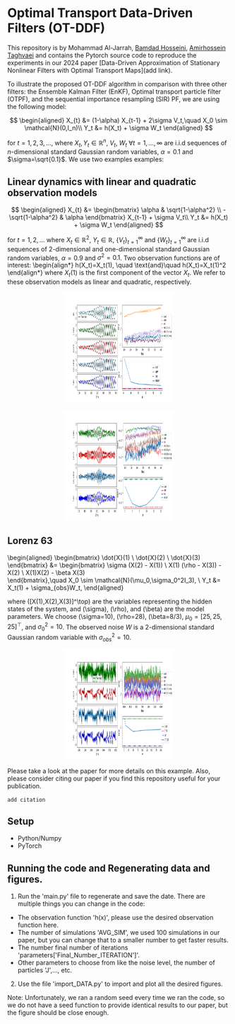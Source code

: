 # Optimal Transport Data-Driven Filters (OT-DDF)

This repository is by Mohammad Al-Jarrah, [Bamdad Hosseini](https://bamdadhosseini.org/), [Amirhossein Taghvaei](https://www.aa.washington.edu/facultyfinder/amir-taghvaei) and contains the Pytorch source code to reproduce the experiments in our 2024 paper [Data-Driven Approximation of Stationary Nonlinear Filters with Optimal Transport Maps](add link). 

To illustrate the proposed OT-DDF algorithm in comparison with three other filters: the Ensemble Kalman Filter (EnKF),
Optimal transport particle filter (OTPF), and the sequential importance resampling (SIR) PF, we are using the following model:

$$
\begin{aligned}
    X_{t} &= (1-\alpha) X_{t-1} + 2\sigma V_t,\quad X_0 \sim \mathcal{N}(0,I_n)\\
    Y_t &= h(X_t) + \sigma W_t
\end{aligned}
$$

for $t=1,2,3,\ldots$, where $X_t,Y_t \in \mathbb R^n,~ V_t, ~W_t ~\forall t=1,...,\infty$ are i.i.d sequences of $n$-dimensional standard Gaussian random variables, $\alpha=0.1$ and $\sigma=\sqrt{0.1}$. We use two examples examples:

## Linear dynamics with linear and quadratic observation models
$$
\begin{aligned}
        X_{t} &= \begin{bmatrix}
        \alpha & \sqrt{1-\alpha^2}
        \\
        -\sqrt{1-\alpha^2} & \alpha
    \end{bmatrix}
    X_{t-1} + \sigma V_t\\
    Y_t &= h(X_t) + \sigma W_t
\end{aligned}
$$

for $t=1,2,\dots$ where $X_t\in \mathbb R^2$, $Y_t \in \mathbb R$, $\{V_t\}_{t=1}^\infty$ and $\{W_t\}_{t=1}^\infty$ are i.i.d sequences of $2$-dimensional and one-dimensional standard Gaussian random variables, $\alpha=0.9$ and $\sigma^2=0.1$. Two observation functions are of interest:
\begin{align*}
    h(X_t)=X_t(1), \quad \text{and}\quad  h(X_t)=X_t(1)^2
\end{align*}
where $X_t(1)$ is the first component of the vector $X_t$. We refer to these observation models as linear and quadratic, respectively.

<p align="center">
<img src="/images/X.png" width="250" height="250">
</p>
<p align="center">
<img src="/images/XX.png" width="250" height="250">
</p>

## Lorenz 63

\begin{aligned}
\begin{bmatrix}
    \dot{X}(1) \\ \dot{X}(2) \\ \dot{X}(3)
\end{bmatrix}
&= 
\begin{bmatrix}
    \sigma (X(2) - X(1)) \\
    X(1) (\rho - X(3)) - X(2) \\
    X(1)X(2) - \beta X(3)   
\end{bmatrix},\quad X_0 \sim \mathcal{N}(\mu_0,\sigma_0^2I_3),
\\
Y_t &= X_t(1) + \sigma_{obs}W_t,
\end{aligned}

where \([X(1),X(2),X(3)]^\top\) are the variables representing the hidden states of the system, and \(\sigma\), \(\rho\), and \(\beta\) are the model parameters. We choose \(\sigma=10\), \(\rho=28\), \(\beta=8/3\), $\mu_0 = [25,25,25]^\top$, and $\sigma_{0}^2=10$. The observed noise $W$ is a $2$-dimensional standard Gaussian random variable with $\sigma_{obs}^2=10$.

<p align="center">
<img src="/images/L63.png" width="250" height="250">
</p>

Please take a look at the paper for more details on this example. Also, please consider citing our paper if you find this repository useful for your publication.

```
add citation
```

## Setup
* Python/Numpy
* PyTorch

## Running the code and Regenerating data and figures.
1. Run the 'main.py' file to regenerate and save the date. There are multiple things you can change in the code:
  - The observation function 'h(x)', please use the desired observation function here.
  - The number of simulations 'AVG_SIM', we used 100 simulations in our paper, but you can change that to a smaller number to get faster results.
  - The number final number of iterations 'parameters['Final_Number_ITERATION']'.
  - Other parameters to choose from like the noise level, the number of particles 'J',..., etc.
2. Use the file 'import_DATA.py' to import and plot all the desired figures.

Note: Unfortunately, we ran a random seed every time we ran the code, so we do not have a seed function to provide identical results to our paper, but the figure should be close enough.

